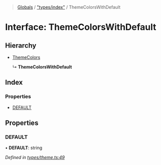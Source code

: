 > [Globals](../README.md) / ["types/index"](../modules/_types_index_.md) / ThemeColorsWithDefault

# Interface: ThemeColorsWithDefault

## Hierarchy

- [ThemeColors](_index_.themecolors.md)

  ↳ **ThemeColorsWithDefault**

## Index

### Properties

- [DEFAULT](_types_index_.themecolorswithdefault.md#default)

## Properties

### DEFAULT

• **DEFAULT**: string

_Defined in [types/theme.ts:49](https://github.com/kenoxa/beamwind/blob/main/packages/beamwind/src/types/theme.ts#L49)_
